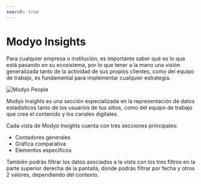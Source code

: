```yaml
---
search: true
---
```


# Modyo Insights

Para cualquier empresa o institución, es importante saber qué es lo que está pasando en su ecosistema, por lo que tener a la mano una visión generalizada tanto de la actividad de sus propios clientes, como del equipo de trabajo, es fundamental para implementar cualquier estrategia.

![Modyo People](/assets/img/insights/header.jpg)

Modyo Insights es una sección especializada en la representación de datos estadísticos tanto de los usuarios de tus sitios, como del equipo de trabajo que crea el contenido y los canales digitales.

Cada vista de Modyo Insights cuenta con tres secciones principales:

- Contadores generales
- Gráfica comparativa
- Elementos específicos

También podrás filtrar los datos asociados a la vista con los tres filtros en la parte superior derecha de la pantalla, donde podrás filtrar por fecha y otros 2 valores, dependiendo del contexto.
